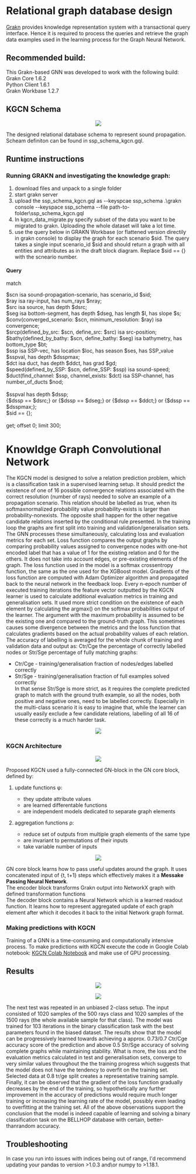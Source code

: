 # Relational graph database design

[Grakn](https://en.wikipedia.org/wiki/GRAKN.AI) provides knowledge representation system with a transactional query interface. Hence it is required to process the queries and retrieve the graph data examples used in the learning process for the Graph Neural Network.

## Recommended build:
This Grakn-based GNN was developed to work with the following build: </br>
Grakn Core 1.6.2 </br>
Python Client 1.6.1 </br>
Grakn Workbase 1.2.7 </br>

## KGCN Schema
<p align="center">
  <img src="https://github.com/kubpie/SPM-Thesis/blob/master/pics/kgcn_schema.JPG"/>
</p>
The designed relational database schema to represent sound propagation. Scheam definiton can be found in ssp_schema_kgcn.gql.

## Runtime instructions

### Running GRAKN and investigating the knowledge graph:
1. download files and unpack to a single folder
2. start grakn server
3. upload the ssp_schema_kgcn.gql as --keyspcae ssp_schema
.\grakn console --keyspace ssp_schema --file path-to-folder\ssp_schema_kgcn.gql
4. In kgcn_data_migrate.py specify subset of the data you want to be migrated to grakn. Uploading the whole dataset will take a lot time.
5. use the query below in GRAKN Workbase (or flattened version directily in grakn console) to display the graph for each scenario $sid. 
The query takes a single input scenario_id $sid and should return a graph with all entities and attributes as in the draft block diagram. Replace $sid == {} with the scneario number.

#### Query 
match        

$scn isa sound-propagation-scenario, has scenario_id $sid;  </br>
$ray isa ray-input, has num_rays $nray;   </br>
$src isa source, has depth $dsrc;   </br>
$seg isa bottom-segment, has depth $dseg, has length $l, has slope $s;  </br>
$conv(converged_scenario: $scn, minimum_resolution: $ray) isa convergence;  </br>
$srcp(defined_by_src: $scn, define_src: $src) isa src-position;  </br>
$bathy(defined_by_bathy: $scn, define_bathy: $seg) isa bathymetry, has bottom_type $bt; </br>
$ssp isa SSP-vec, has location $loc, has season $ses, has SSP_value $sspval, has depth $dsspmax; </br>
$dct isa duct, has depth $ddct, has grad $gd;  </br>
$speed(defined_by_SSP: $scn, define_SSP: $ssp) isa sound-speed; </br>
$duct(find_channel: $ssp, channel_exists: $dct) isa SSP-channel, has number_of_ducts $nod;  </br>
 </br>
$sspval has depth $dssp; </br>
{$dssp == $dsrc;} or {$dssp == $dseg;} or {$dssp == $ddct;} or {$dssp == $dsspmax;}; </br>
$sid == {}; </br>
 </br>
get; offset 0; limit 300; 

# Knowldge Graph Convolutional Network
The KGCN model is designed to solve a relation prediction problem, which is a classification
task in a supervised learning setup. It should predict the existence of one of 16 possible
convergence relations associated with the correct resolution (number of rays) needed to solve
an example of a propagation scenario. This relation should be labelled as true, when its softmaxnormalized
probability value probability-exists is larger than probability-nonexists.
The opposite shall happen for the other negative candidate relations inserted by the conditional
rule presented. In the training loop the graphs are first split into training
and validation/generalisation sets. The GNN processes these simultaneously, calculating loss
and evaluation metrics for each set. Loss function compares the output graphs by comparing
probability values assigned to convergence nodes with one-hot encoded label that has a value
of 1 for the existing relation and 0 for the others. It does not take into account edges, or
pre-existing elements of the graph. The loss function used in the model is a softmax crossentropy
function, the same as the one used for the XGBoost model. Gradients of
the loss function are computed with Adam Optimizer algorithm and propagated back
to the neural network in the feedback loop. Every n-epoch number of executed training iterations
the feature vector outputted by the KGCN learner is used to calculate additional
evaluation metrics in training and generalisation sets. It used more strict condition on the
existence of each element by calculating the argmax() on the softmax probabilities output of
the learner. The argument with the maximum probability is assumed to be the existing one
and compared to the ground-truth graph. This sometimes causes some divergence between
the metrics and the loss function that calculates gradients based on the actual probability
values of each relation. The accuracy of labelling is averaged for the whole chunk of training
and validation data and output as: Ctr/Cge the percentage of correctly labelled nodes or
Str/Sge percentage of fully matching graphs:</br>
* Ctr/Cge - training/generalisation fraction of nodes/edges labelled correctly</br>
* Str/Sge - training/generalisation fraction of full examples solved correctly</br>
In that sense Str/Sge is more strict, as it requires the complete predicted graph to match
with the ground truth example, so all the nodes, both positive and negative ones, need to
be labelled correctly. Especially in the multi-class scenario it is easy to imagine that, while
the learner can usually easily exclude a few candidate relations, labelling of all 16 of these
correctly is a much harder task.
<p align="center">
  <img src="https://github.com/kubpie/SPM-Thesis/blob/master/pics/predicted_graph.jpg"/>
</p>

### KGCN Architecture
<p align="center">
  <img src="https://github.com/kubpie/SPM-Thesis/blob/master/pics/GN_block.jpg"/>
</p>
Proposed KGCN used a fully-connected GN-block in the GN core block, defined by: </br>

1. update functions φ:
    * they update attribute values
    * are learned differentable functions
    * are independent models dedicated to separate graph elements

2. aggregation functions ρ:
    * reduce set of outputs from multiple graph elements of the same type
    * are invariant to permutations of their inputs
    * take variable number of inputs
<p align="center">
  <img src="https://github.com/kubpie/SPM-Thesis/blob/master/pics/enc_dec.jpg"/>
</p>

GN core block learns how to pass useful updates around the graph. It uses concatenated input of {t, t+1} steps which effectively makes it a **Messake Passing Neural Network**.</br>
The encoder block transforms Grakn output into NetworkX graph with defined transformation functions </br>
The decoder block contains a Neural Network which is a learned readout function. It learns how to represent aggregated update of each graph element after which it decodes it back to the initial Network graph format.

### Making predictions with KGCN

Training of a GNN is a time-consuming and computationally intensive process. To make predictions with KGCN execute the code in Google Colab notebook: [KGCN Colab Notebook](https://github.com/kubpie/SPM-Thesis/blob/master/KGCN/KGCNcolab.ipynb) and make use of GPU processing.

## Results
<p align="center">
  <img src="https://github.com/kubpie/SPM-Thesis/blob/master/pics/learning_example.jpg"/>
</p>
<p align="center">
  <img src="https://github.com/kubpie/SPM-Thesis/blob/master/pics/loss_func.jpg"/>
</p>

The next test was repeated in an unbiased 2-class setup. The input consisted of 1020 samples
of the 500 rays class and 1020 samples of the 1500 rays (the whole available sample for that
class). The model was trained for 103 iterations in the binary classification task with the best
parameters found in the biased dataset. The results show that the model can be progressively
learned towards achieving a approx. 0.73/0.7 Ctr/Cge accuracy score of the prediction and
above 0.5 Str/Sge accuracy of solving complete graphs while maintaining stability. What is
more, the loss and the evaluation metrics calculated in test and generalisation sets, converge
to very similar values throughout the the training progress which suggests that the model
does not have the tendency to overfit on the training set. Selected data at 0.8 tr/ge split
creates a representative training sample. Finally, it can be observed that the gradient of the
loss function gradually decreases by the end of the training, so hypothetically any further
improvement in the accuracy of predictions would require much longer training or increasing
the learning rate of the model, possibly even leading to overfitting at the training set. All of
the above observations support the conclusion that the model is indeed capable of learning
and solving a binary classification task on the BELLHOP database with certain, better-thanrandom
accuracy.

## Troubleshooting
In case you run into issues with indices being out of range, I'd recommend updating your pandas to version >1.0.3 and\or numpy to >1.18.1.


